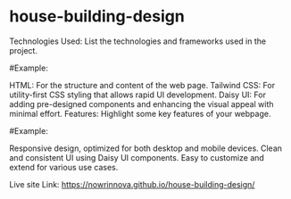 # house-building-design

Technologies Used: List the technologies and frameworks used in the project.

#Example:

HTML: For the structure and content of the web page.
Tailwind CSS: For utility-first CSS styling that allows rapid UI development.
Daisy UI: For adding pre-designed components and enhancing the visual appeal with minimal effort.
Features: Highlight some key features of your webpage.

#Example:

Responsive design, optimized for both desktop and mobile devices.
Clean and consistent UI using Daisy UI components.
Easy to customize and extend for various use cases.

Live site Link: https://nowrinnova.github.io/house-building-design/
